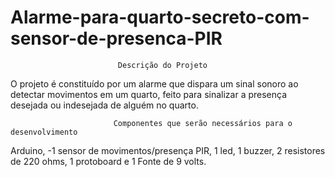 # Alarme-para-quarto-secreto-com-sensor-de-presenca-PIR
                            
                            Descrição do Projeto

O projeto é constituído por um alarme que dispara um sinal sonoro ao detectar movimentos em um quarto, feito para sinalizar a presença desejada ou indesejada de alguém no quarto.
                            
                           Componentes que serão necessários para o desenvolvimento
                             
Arduino,
-1 sensor de movimentos/presença PIR,
1 led,
1 buzzer,
2 resistores de 220 ohms,
1 protoboard e
1 Fonte de 9 volts.
                             
